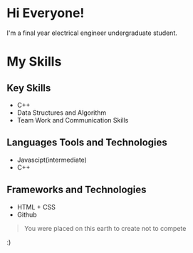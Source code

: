 # Hi Everyone!


I'm a final year electrical engineer undergraduate student.

# My Skills


## Key Skills
* C++
* Data Structures and Algorithm
* Team Work and Communication Skills
## Languages Tools and Technologies
* Javascipt(intermediate)
* C++
## Frameworks and Technologies
* HTML + CSS
* Github

>You were placed on this earth to create not to compete  

:)


